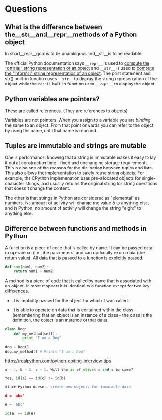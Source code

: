 # Questions

## What is the difference between the__str__and__repr__methods of a Python object

In short__repr__goal is to be unambigous and__str__is to be readable.

The official Python documentation says `__repr__` is used to [compute the "official" string representation of an object](http://docs.python.org/reference/datamodel.html#object.__repr__) and `__str__` is used to [compute the "informal" string representation of an object](http://docs.python.org/reference/datamodel.html#object.__str__). The print statement and str() built-in function uses `__str__` to display the string representation of the object while the `repr()` built-in function uses `__repr__` to display the object.

## Python variables are pointers?

These are called references. (They are references to objects)

Variables are not pointers. When you assign to a variable you are *binding* the name to an object. From that point onwards you can refer to the object by using the name, until that name is rebound.

## Tuples are immutable and strings are mutable

One is performance: knowing that a string is immutable makes it easy to lay it out at construction time - fixed and unchanging storage requirements. This is also one of the reasons for the distinction between tuples and lists. This also allows the implementation to safely reuse string objects. For example, the CPython implemenation uses pre-allocated objects for single-character strings, and usually returns the original string for string operations that doesn't change the content.

The other is that strings in Python are considered as "elemental" as numbers. No amount of activity will change the value 8 to anything else, and in Python, no amount of activity will change the string "eight" to anything else.

## Difference between functions and methods in Python

A function is a piece of code that is called by name. It can be passed data to operate on (i.e., the parameters) and can optionally return data (the return value). All data that is passed to a function is explicitly passed.

```python
def sum(num1, num2):
    return num1 + num2
```

A method is a piece of code that is called by name that is associated with an object. In most respects it is identical to a function except for two key differences.

- It is implicitly passed for the object for which it was called.

- It is able to operate on data that is contained within the class (remembering that an object is an instance of a class - the class is the definition, the object is an instance of that data).

```python
class Dog:
    def my_method(self):
        print "I am a Dog"

dog = Dog()
dog.my_method() # Prints "I am a Dog"
```

https://realpython.com/python-coding-interview-tips

```python
a = 1, b = 2, c = 1, Will the id of object a and c be same?

Yes, id(a) == id(c) != id(b)

Since Python doesn't create new objects for immutable data

d = 'abc'

e = 'abc'

id(e) == id(e)
```
